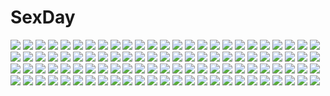 # SexDay
![](https://konachan.com/image/15f555759323f1bc75d4d6bed81da4b4/Konachan.com%20-%20217443%20blue_eyes%20blue_hair%20book%20chain%20choker%20dress%20earth%20fairy%20gray_hair%20hat%20junko%20long_hair%20magic%20pink_eyes%20planet%20red_eyes%20ribbons%20seiran%20touhou%20wings%20wink.jpg)
![](https://konachan.com/image/de46e7138ef10b0a62c65941148cfe25/Konachan.com%20-%20115106%20blue_eyes%20brown_hair%20christmas%20da_capo%20da_capo_dream_x%27mas%20santa_costume%20short_hair%20thighhighs%20tsukishima_yuuko%20underboob.jpg)
![](https://konachan.com/image/14fdf12ab776dae0688d32d120f910cd/Konachan.com%20-%2045823%20all_male%20blush%20close%20male%20maria_holic%20shidou_mariya%20trap%20vector.jpg)
![](https://konachan.com/image/f7c405712e3bebf629003f1a8941a944/Konachan.com%20-%2066002%20blush%20breasts%20cleavage%20erect_nipples%20hinata_mutsuki%20open_shirt%20pajamas%20panties%20scan%20twinkle_crusaders%20underwear.jpg)
![](https://konachan.com/image/13e9a652ab5e553580face29ac7adb49/Konachan.com%20-%20102950%20barefoot%20blonde_hair%20blush%20censored%20cum%20footjob%20panties%20penis%20red_eyes%20school_uniform%20skirt%20striped_panties%20underwear%20upskirt.jpg)
![](https://konachan.com/jpeg/cc0f5d6400e1b2f2a14848c794bd8097/Konachan.com%20-%20257352%202girls%20ass%20boots%20christmas%20demon%20flowers%20foxgirl%20gray_hair%20hat%20horns%20navel%20no_bra%20original%20panties%20red_eyes%20sideboob%20signed%20skirt%20tail%20underwear%20wings.jpg)
![](https://konachan.com/image/c2301eb6229c6a1f656f4b316711be8c/Konachan.com%20-%20188558%20bow%20dress%20kaname_madoka%20long_hair%20mahou_shoujo_madoka_magica%20pink_eyes%20pink_hair%20swd3e2%20twintails%20ultimate_madoka.jpg)
![](https://konachan.com/image/af842504ee1903efbbfd2ff27a785149/Konachan.com%20-%20184419%20anal%20animeflux%20blue_eyes%20breasts%20cum%20eyepatch%20foxgirl%20futanari%20gray_hair%20handjob%20horns%20long_hair%20nipples%20nude%20original%20penis%20red_eyes%20sex%20tail.jpg)
![](https://konachan.com/image/a4eaee6254c17368ce02ec0a1e5f5cee/Konachan.com%20-%20175071%20anthropomorphism%20ass%20blush%20breasts%20cameltoe%20gray_hair%20green_eyes%20kantai_collection%20short_hair%20sideboob%20super_zombie%20topless%20wo-class_aircraft_carrier.jpg)
![](https://konachan.com/jpeg/6af1a4501fadb7e22195441dcba022f9/Konachan.com%20-%20192479%20aqua_eyes%20bow%20candy%20chibi%20chocolate%20computer%20drink%20food%20game_cg%20giga%20gray_hair%20group%20long_hair%20mermaid%20navel%20nironiro%20pocky%20red_eyes%20twintails.jpg)
![](https://konachan.com/image/a9bd1bf88e7a83f43f35451cb1cc4fd9/Konachan.com%20-%2069878%20clamp%20fay_d_flourite%20kurogane%20tsubasa_reservoir_chronicle.jpg)
![](https://konachan.com/jpeg/04f1647326058b60e5f4f365b14355b5/Konachan.com%20-%20221370%20afukuro%20ass%20bed%20blush%20bondage%20breasts%20garter%20garter_belt%20horns%20long_hair%20nipples%20original%20pink_hair%20pussy%20red_eyes%20see_through%20stockings%20wet.jpg)
![](https://konachan.com/image/02eb34270c5d1ca6d1cda987ab3ec442/Konachan.com%20-%2063155%20black_hair%20brown_eyes%20close%20headdress%20phone%20to_aru_kagaku_no_railgun%20to_aru_majutsu_no_index%20uiharu_kazari.jpg)
![](https://konachan.com/image/27ad0cf437b21c61fa1de8900c6c7a5f/Konachan.com%20-%2029162%20animal_ears%20barefoot%20blue_eyes%20blue_hair%20brown_eyes%20catgirl%20dress%20ema%20gray_hair%20long_hair%20pantyhose%20sayu%20tail%20thighhighs%20toka%20twintails%20white.jpg)
![](https://konachan.com/image/7f4b5b856ad27750400007c10932d124/Konachan.com%20-%20246889%20animal_ears%20anthropomorphism%20bicolored_eyes%20black_hair%20breasts%20drink%20gloves%20kemono_friends%20long_hair%20skirt%20tail%20thighhighs%20tie%20wolfgirl.jpg)
![](https://konachan.com/image/922abfa2bca5a8439334f09e0a971c8d/Konachan.com%20-%2010636%20loli%20tagme.jpg)
![](https://konachan.com/jpeg/23a125958560f555abcef71437239bb7/Konachan.com%20-%20254707%20animal_ears%20aqua_eyes%20blush%20bow%20braids%20cameltoe%20catgirl%20choker%20fang%20original%20panties%20pink_hair%20sazaki_ichiri%20tail%20thighhighs%20underwear%20waifu2x.jpg)
![](https://konachan.com/jpeg/3f8a79dfa9abd2add932feed9d73cab4/Konachan.com%20-%20307014%20animal_ears%20blush%20breast_hold%20breasts%20bunny_ears%20bunnygirl%20g_%28desukingu%29%20long_hair%20navel%20nude%20purple_hair%20red_eyes%20reisen_udongein_inaba%20touhou.jpg)
![](https://konachan.com/image/13e18983bc6c2cbe37bf51d2cdadf59e/Konachan.com%20-%2058575%20chan%C3%97co%20hatsune_miku%20vocaloid.jpg)
![](https://konachan.com/jpeg/acd97b03c988a9bde6134016781654aa/Konachan.com%20-%20271095%20c.c.r_%28ccrgaoooo%29%20group%20male%20original.jpg)
![](https://konachan.com/image/91c50c11bd6c9efb9e01104e074ccf38/Konachan.com%20-%2088653%20all_male%20close%20kaito%20male%20vocaloid.jpg)
![](https://konachan.com/image/1201dd05d9cf17fe71e17bf04dfbf7af/Konachan.com%20-%20238560%20puzzle_%26_dragons%20tsubaki_%28p%26d%29%20youshun_%28naturaljuice%29.jpg)
![](https://konachan.com/jpeg/767c178d18197e8fb96bc47cb766aa15/Konachan.com%20-%20283401%20anthropomorphism%20breasts%20carnelian%20long_hair%20navel%20nipples%20no_bra%20nopan%20open_shirt%20purple_eyes%20purple_hair%20pussy%20scan%20twintails%20uncensored%20yukata.jpg)
![](https://konachan.com/image/319d5fc7e24a4ef4a24b15845d7b6085/Konachan.com%20-%2051865%20akiyama_mio%20hirasawa_yui%20k-on%21%20tainaka_ritsu.jpg)
![](https://konachan.com/image/5e501dae2a00637888dd045e7b5a0fe4/Konachan.com%20-%207418%20blonde_hair%20blue_eyes%20chigi_hatsumi%20dress%20hat%20matsuyoigusa%20water.jpg)
![](https://konachan.com/image/18d1a9764e086b242185694daa74bae4/Konachan.com%20-%20189574%20blonde_hair%20blue_eyes%20boots%20bow%20dress%20hat%20headband%20kneehighs%20long_hair%20purple_hair%20short_hair%20skirt%20tie%20touhou%20witch%20witch_hat%20yellow_eyes.jpg)
![](https://konachan.com/image/3e5fe6726d45d5daef0048d094d6ac52/Konachan.com%20-%20151067%20armor%20bicolored_eyes%20gloves%20long_hair%20original%20ran%27ou_%28tamago_no_kimi%29%20spear%20weapon.jpg)
![](https://konachan.com/jpeg/5cfbcd44a8baa000900a2ad482f2fee8/Konachan.com%20-%2033395%20sayonara_zetsubou_sensei%20tsunetsuki_matoi.jpg)
![](https://konachan.com/image/631c7af90d087a1ed4305c3a0cfd8f64/Konachan.com%20-%2017856%20chibi%20natsume_aya%20natsume_maya%20tenjou_tenge.jpg)
![](https://konachan.com/jpeg/d0efe32d7d90e2f03a71c38e7d16ce29/Konachan.com%20-%20228463%20animal%20bird%20blonde_hair%20blue_eyes%20clouds%20elbow_gloves%20gloves%20long_hair%20miyazono_kaori%20shigatsu_wa_kimi_no_uso%20watermark%20wedding_attire%20xing.jpg)
![](https://konachan.com/jpeg/495e5a01e751ffa8c1a46613f4b58830/Konachan.com%20-%2061346%20blue_eyes%20blush%20book%20bunnygirl%20cape%20choker%20dress%20group%20guitar%20hat%20headband%20headdress%20kyon%20long_hair%20male%20pantyhose%20paper%20skirt%20tail%20tie%20wand%20wristwear.jpg)
![](https://konachan.com/image/3f40f3634cbf34a53251bcc56c49f854/Konachan.com%20-%20118368%202girls%20amitie_florian%20barefoot%20bikini%20brown_hair%20mahou_shoujo_lyrical_nanoha%20nyantype%20scan%20swimsuit%20takamachi_nanoha%20water.jpg)
![](https://konachan.com/image/f8cfd4e6865fc79cd129c56125436262/Konachan.com%20-%2016406%20all_male%20code_geass%20lelouch_lamperouge%20male.jpg)
![](https://konachan.com/image/013ffa207017338ea1fdf322960e3354/Konachan.com%20-%2053095%20asahina_mikuru%20asakura_ryouko%20koizumi_itsuki%20kyon%20kyon_no_imouto%20male%20nagato_yuki%20suzumiya_haruhi%20suzumiya_haruhi_no_yuutsu%20tsuruya.jpg)
![](https://konachan.com/jpeg/6862841f200c63162348de03efdd59f0/Konachan.com%20-%20223961%20bu_li%20demon%20drink%20fate_grand_order%20fate_%28series%29%20horns%20navel%20purple_eyes%20purple_hair%20sake%20short_hair%20shuten_douji_%28fate%29.jpg)
![](https://konachan.com/image/7fc39a917844d8b764f84fe11d4bb130/Konachan.com%20-%2069902%20blue_eyes%20blue_hair%20blush%20hatsune_miku%20long_hair%20mis_res%20panties%20skirt%20thighhighs%20underwear%20undressing%20vocaloid.jpg)
![](https://konachan.com/jpeg/b9c04386884596a70e49beefe0a095f3/Konachan.com%20-%2087482%20animal_ears%20dress%20long_hair%20mizushirazu%20original%20white_hair%20wings.jpg)
![](https://konachan.com/image/c77853ee980faec4cfc3246f308b9084/Konachan.com%20-%20129858%20clouds%20hatsune_miku%20popoccpo%20sky%20vocaloid%20water.jpg)
![](https://konachan.com/image/ab9624411e8689822b7d50e670c76801/Konachan.com%20-%20135419%20blue_eyes%20breasts%20brown_hair%20ciel_nosurge%20cleavage%20flowers%20ionasal%20long_hair%20mismi%20thighhighs.jpg)
![](https://konachan.com/jpeg/8afd5af1eb3ee954e2d8edc959146117/Konachan.com%20-%20293122%20blush%20bra%20breasts%20brown_hair%20cleavage%20garter_belt%20kodama_%28koda_mat%29%20navel%20original%20panties%20purple_eyes%20short_hair%20signed%20stockings%20underwear.jpg)
![](https://konachan.com/image/23556ca1959b23901fff4a28fe2c394d/Konachan.com%20-%20248403%20anthropomorphism%20bow%20brown_hair%20kantai_collection%20night%20scarf%20sendai_%28kancolle%29%20short_hair%20skirt%20sky%20stars%20thighhighs%20twinameless.jpg)
![](https://konachan.com/image/11ab8b578e0bfdfcc2cb5156b32d79ba/Konachan.com%20-%2074469%20aqua_eyes%20aqua_hair%20blue_hair%20cherry_blossoms%20flowers%20green_hair%20hatsune_miku%20headphones%20japanese_clothes%20kimono%20long_hair%20petals%20twintails%20vocaloid.jpg)
![](https://konachan.com/image/09166326e5765479b2baa1e1a6bef896/Konachan.com%20-%2072212%20angel_beats%21%20blush%20gun%20nakamura_yuri%20school_uniform%20tachibana_kanade%20weapon%20yui_%28angel_beats%21%29.jpg)
![](https://konachan.com/jpeg/7c0dad8aa33df8f5fe393fac8432ff69/Konachan.com%20-%208770%20izumi_konata%20lucky_star.jpg)
![](https://konachan.com/jpeg/8ce41a48ad7c6451d8a62590d20eb957/Konachan.com%20-%20184665%20anus%20ass%20blue_eyes%20breasts%20clochette%20game_cg%20hat%20kamikaze_explorer%20nipples%20no_bra%20open_shirt%20oshiki_hitoshi%20pussy%20pussy_juice%20uncensored%20usami_saori.jpg)
![](https://konachan.com/image/f3ffbb764d44e48435ff112c862aa0ef/Konachan.com%20-%20205773%20blue_eyes%20bow%20charlotte%20gray_hair%20hym9594%20long_hair%20phone%20school_uniform%20skirt%20tomori_nao.jpg)
![](https://konachan.com/image/098f4aba6da832106a5c18bbbd332934/Konachan.com%20-%20275404%20black_eyes%20black_hair%20blonde_hair%20building%20city%20clouds%20green_eyes%20gun%20hoodie%20long_hair%20male%20moon%20night%20scenic%20scythe%20short_hair%20sky%20weapon.jpg)
![](https://konachan.com/image/6179be205975abb9273c290c91cf1c50/Konachan.com%20-%2046825%20fragile%20nidy-2d-%20purple_eyes%20ren_%28fragile%29%20short_hair.jpg)
![](https://konachan.com/image/ea13747469e96ae619634e97f1ccc6d3/Konachan.com%20-%2052363%20hatsune_miku%20vocaloid%20yue_%28pixiv%29.jpg)
![](https://konachan.com/jpeg/e4f1ac6544c1a31500a5b20261776bf0/Konachan.com%20-%20215969%20animal%20bulbasaur%20charizard%20dragon%20momoniku%20pikachu%20pokemon%20squirtle%20turtle%20waifu2x.jpg)
![](https://konachan.com/image/df7d6943db053f810630a67a63eff30c/Konachan.com%20-%2039810%20animal_ears%20duplicate%20foxgirl%20nopan%20red_eyes%20shimada_fumikane%20tagme%20tail%20white_hair.jpg)
![](https://konachan.com/jpeg/f2eccc896b38afe47f740bd6e2699117/Konachan.com%20-%20174017%20breasts%20game_cg%20hulotte%20ikegami_akane%20imouto_no_okage_de_mote_sugite_yabai%20long_hair%20nipples%20pink_hair%20purple_eyes%20yonaga_aoba.jpg)
![](https://konachan.com/image/99a23873dc23608d0264f07570c4fc8c/Konachan.com%20-%20122636%20ass%20blonde_hair%20blue_eyes%20bodysuit%20cameltoe%20crossover%20crown%20dress%20male%20mario%20metal_gear%20metroid%20mirror%20reflection%20samus_aran%20skintight%20solid_snake.jpg)
![](https://konachan.com/image/086f7ef62dc57e36712f9bc2a677f4a5/Konachan.com%20-%20234313%20animal_ears%20braids%20breasts%20brown_hair%20japanese_clothes%20kazeno%20long_hair%20miko%20original%20pink_eyes.jpg)
![](https://konachan.com/jpeg/e223bc045a507645b88f206c06eb097e/Konachan.com%20-%20153350%20animal%20bird%20forest%20green_hair%20original%20pointed_ears%20red_eyes%20tagme%20tree%20twintails%20un.jpg)
![](https://konachan.com/image/8b067cafd8b34a359909c9d8178f3611/Konachan.com%20-%2034376%20fuura_kafuka%20sayonara_zetsubou_sensei.jpg)
![](https://konachan.com/jpeg/d6a51fdc1b6fb15f66ceaadc6e15cbcb/Konachan.com%20-%20192392%20animal_ears%20barefoot%20bath%20blue_eyes%20breasts%20catgirl%20dark_skin%20game_cg%20headband%20navel%20nipples%20nude%20sasaki_tamaru%20short_hair%20water%20white_hair.jpg)
![](https://konachan.com/image/b70e2a3ed2c946144934cda46d0438b7/Konachan.com%20-%205196%20blonde_hair%20brown_eyes%20brown_hair%20dress%20hakurei_reimu%20hat%20kirisame_marisa%20long_hair%20miko%20ribbons%20short_hair%20sky%20touhou%20witch%20yellow_eyes.jpg)
![](https://konachan.com/jpeg/14e3365d109c9c41aedf8d28e94e5b22/Konachan.com%20-%20198833%20bed%20blue_eyes%20blush%20bow%20eromanga-sensei%20izumi_sagiri%20kaho_okashii%20loli%20long_hair%20tears%20watermark%20white_hair.jpg)
![](https://konachan.com/image/11eb3ad55b4eb6f7bb9027a3eb2649e4/Konachan.com%20-%20109894%20cecilia_alcott%20gun%20infinite_stratos%20mecha%20mobile_suit_gundam%20nenchi%20weapon.jpg)
![](https://konachan.com/image/ef67db7a9f6831aaaaed613412dbbc9a/Konachan.com%20-%2013398%20elfen_lied%20lucy_%28elfen_lied%29.jpg)
![](https://konachan.com/image/3910e283e2db530f046b2bf94660fae2/Konachan.com%20-%20180494%20animal%20black_hair%20forest%20iiaqua%20kneehighs%20long_hair%20original%20red_eyes%20school_uniform%20skirt%20tree.jpg)
![](https://konachan.com/image/1af46f6c5af4b86c277bb96424cd856e/Konachan.com%20-%20241451%20animal_ears%20japanese_clothes%20original%20pack_er_5%20tail.jpg)
![](https://konachan.com/jpeg/8f4b7c1fbe7dbd1f63d2d878e02c7295/Konachan.com%20-%20214875%20clouds%20flowers%20mocha_%28cotton%29%20nobody%20original%20scenic%20signed%20sky%20stars%20sunflower%20sunset.jpg)
![](https://konachan.com/image/58165620244f783e11dcf5ebad91d261/Konachan.com%20-%2070107%20cosplay%20demon%20group%20halloween%20hatsune_miku%20hoodie%20kagamine_len%20kagamine_rin%20kaito%20male%20megurine_luka%20meiko%20twintails%20vocaloid%20witch.jpg)
![](https://konachan.com/jpeg/0605b9d81a31b00ccab64f5789e3d65e/Konachan.com%20-%20152544%20bra%20dress%20green_eyes%20open_shirt%20panties%20princess_evangile%20sagisawa_chiho%20scan%20school_uniform%20underwear%20yamakaze_ran.jpg)
![](https://konachan.com/image/941989cc24ba63a8e282f523b6cb094c/Konachan.com%20-%2029771%20ai_%28popotan%29%20bandage%20blue_eyes%20fang%20glasses%20green_hair%20mai%20mii%20popotan%20poyoyon_rokku%20purple_hair%20red_eyes%20red_hair%20ribbons%20tagme%20unagi.jpg)
![](https://konachan.com/image/25173b71036c83d5334c8bbe536e261d/Konachan.com%20-%2094215%20garyljq%20gray_eyes%20kasugano_sora%20long_hair%20ribbons%20twintails%20white_hair%20yosuga_no_sora.jpg)
![](https://konachan.com/jpeg/65a2a6947bd4d30df8e2a5f3267a1031/Konachan.com%20-%20206107%202girls%20black_hair%20blue_eyes%20breasts%20brown_hair%20fingering%20futanari%20nipples%20no_bra%20open_shirt%20purple_eyes%20see_through%20shindou_l%20sogahara_anri.jpg)
![](https://konachan.com/jpeg/8e9eef28368894621f93f01e1a2b3437/Konachan.com%20-%20294560%20blush%20flowers%20game_cg%20long_hair%20male%20mutou_kurihito%20necklace%20purple_eyes%20purple_hair%20reizei_shizune%20sesena_yau%20trap%20wedding%20wedding_attire%20yuuki_touya.jpg)
![](https://konachan.com/image/57d4a413d7266ef6448e63c6df83c2c5/Konachan.com%20-%20199803%20blonde_hair%20blue_eyes%20blush%20brown_hair%20green_eyes%20group%20long_hair%20male%20original%20purple_eyes%20purple_hair%20red_eyes%20short_hair%20trap%20twintails%20yuki18r.jpg)
![](https://konachan.com/jpeg/54d194686f9d923af6a19f60059ad38e/Konachan.com%20-%20286109%202girls%20barefoot%20blush%20building%20catgirl%20clouds%20drink%20elsword%20gray_hair%20long_hair%20pinb%20pink_hair%20pool%20red_eyes%20sky%20swimsuit%20towel%20water%20wink%20yellow_eyes.jpg)
![](https://konachan.com/jpeg/ad8c6d0e92ee4a966ee5988ca25e1764/Konachan.com%20-%20293365%20ayabe_haruru%20bondage%20breasts%20clockup%20ero_manga%21_h_mo_manga_mo_step-up%20game_cg%20panties%20spread_legs%20tagme_%28artist%29%20underwear.jpg)
![](https://konachan.com/image/44fa29434cd8b2cfdafd68736d86870a/Konachan.com%20-%20118704%20guitar%20hatsune_miku%20instrument%20twintails%20vocaloid%20yuzuki_kei.jpg)
![](https://konachan.com/jpeg/cdf68e818112792aa8bc119320dd3633/Konachan.com%20-%20141938%20aojiru%20blush%20breasts%20kuraibito%20nipples%20panties%20topless%20twintails%20underwear.jpg)
![](https://konachan.com/jpeg/d96965fd750971575a56192306471e76/Konachan.com%20-%20183681%20blue_hair%20breasts%20eushully%20game_cg%20ikusa_megami%20long_hair%20navel%20nipples%20nude.jpg)
![](https://konachan.com/jpeg/e94a5f05a5ecea27ee0b422073588438/Konachan.com%20-%2051980%20tengen_toppa_gurren_lagann%20vector%20yoko_littner.jpg)
![](https://konachan.com/image/d5d2bb5710ebca0c9117cac810037caf/Konachan.com%20-%20168057%20bow%20brown_eyes%20dress%20fang%20flowers%20horns%20ninjinshiru%20orange_hair%20original%20petals%20rose%20short_hair%20umbrella.jpg)
![](https://konachan.com/image/ad6532ecd72dde2ed33bd0f29b18397d/Konachan.com%20-%2013714%20all_male%20death_note%20l%20male%20yagami_light.jpg)
![](https://konachan.com/image/f450bff4b7b7296154f7b979e1aa5a8e/Konachan.com%20-%20111393%20food%20fruit%20kagamine_rin%20kaito%20kotatsu%20male%20orange_%28fruit%29%20vocaloid.jpg)
![](https://konachan.com/jpeg/025568f4aef7c5f1489039a619cbb014/Konachan.com%20-%2087224%202girls%20animal_ears%20blush%20catgirl%20chen%20chibi%20foxgirl%20multiple_tails%20south114%20tail%20touhou%20white%20yakumo_ran.jpg)
![](https://konachan.com/jpeg/8b0df6b4593e7d8b18112f98614e538f/Konachan.com%20-%2068356%20bikini%20blue_eyes%20breasts%20cleavage%20kikurage%20long_hair%20red_hair%20swimsuit%20twintails.jpg)
![](https://konachan.com/image/3fd8448e58f2b16966e54fb2f757011c/Konachan.com%20-%2023779%20bleach%20kusajishi_yachiru.jpg)
![](https://konachan.com/image/e39342e512b8026028cd6860d4451bbe/Konachan.com%20-%2016272%20blonde_hair%20blue_eyes%20gun%20hellsing%20seras_victoria%20weapon.jpg)
![](https://konachan.com/jpeg/e85954cd066469040dbed5d3a70a8f53/Konachan.com%20-%20273955%202girls%20bikini%20breasts%20brown_hair%20cleavage%20close%20clouds%20long_hair%20original%20pink_hair%20ponytail%20signed%20sky%20swimsuit%20underboob%20water%20wink%20wristwear.jpg)
![](https://konachan.com/jpeg/12c59662938b10f43b32f0f38a39ea26/Konachan.com%20-%20152576%20ano_ko_wa_ore_kara_hanarenai%20game_cg%20giga%20miyama_momiji%20usume_shirou.jpg)
![](https://konachan.com/image/ab2ff39b913939654d9ebcb45f08afdb/Konachan.com%20-%20160865%20clouds%20konomi_%28el_love%29%20moon%20motorcycle%20original%20planet%20purple%20reflection%20scenic%20sky%20stars.jpg)
![](https://konachan.com/jpeg/ce44684cfdaacf6b5f50a567f7cc2ab3/Konachan.com%20-%20127837%20alma%20ass%20blonde_hair%20breasts%20censored%20cube_%28artist%29%20cunnilingus%20game_cg%20garter_belt%20kaburaki_runa%20nipples%20penis%20pussy%20school_uniform%20thighhighs.jpg)
![](https://konachan.com/image/a4ce7b20f1e71806782aa22956bb0023/Konachan.com%20-%20274467%20animal_ears%20bed%20bell%20blush%20bow%20breasts%20catgirl%20cleavage%20green_eyes%20long_hair%20miwabe_sakura%20navel%20original%20panties%20underwear%20white_hair%20wristwear.jpg)
![](https://konachan.com/image/20f0d2e71b12511e0956cd78e6ed5593/Konachan.com%20-%2038094%20dress%20sawachika_eri%20school_rumble%20tsukamoto_tenma%20tsukamoto_yakumo%20wedding_attire.jpg)
![](https://konachan.com/image/7448ad49ee56bbb10ae933c7c7d63396/Konachan.com%20-%20277187%20anthropomorphism%20blue_eyes%20bra%20brown_eyes%20brown_hair%20green_hair%20group%20kantai_collection%20kusaka_souji%20long_hair%20navel%20panties%20underwear%20undressing.jpg)
![](https://konachan.com/image/d9fd86f1cf8540d9d4867501462dc8a0/Konachan.com%20-%20149524%20aka_tonbo_%28lovetow%29%20angel%20apple%20blonde_hair%20food%20fruit%20long_hair%20original%20wings.jpg)
![](https://konachan.com/jpeg/c2716df64a8ed3a536b67350c9368170/Konachan.com%20-%20238580%20barefoot%20bra%20breasts%20couch%20cropped%20date_a_live%20empty_%28date_a_live%29%20long_hair%20maredoro%20navel%20panties%20red_eyes%20underwear%20white_hair.jpg)
![](https://konachan.com/jpeg/aae54fb622c454fe98f8f01577daefc4/Konachan.com%20-%20125594%20ass%20ayase_sayuki%20black_hair%20blush%20breasts%20censored%20cube%20game_cg%20gym_uniform%20kantoku%20nipples%20nopan%20penis%20pussy%20sex%20shirt_lift%20wet%20your_diary.jpg)
![](https://konachan.com/image/01b04bf6aa75d16fbb41edda2e06c8e9/Konachan.com%20-%20102856%20ao_no_exorcist%20fujimoto_shirou%20okumura_rin%20pointed_ears%20yuuno_%28yukioka%29.jpg)
![](https://konachan.com/image/b620a76aba10bf68299696aca7c513cd/Konachan.com%20-%20166075%20all_male%20blue_eyes%20clouds%20eren_jaeger%20male%20meola%20shingeki_no_kyojin.jpg)
![](https://konachan.com/image/5ab11cb2cb6c99889e1a7fe6a3ee83f4/Konachan.com%20-%2068848%20all_male%20anthropomorphism%20axis_powers_hetalia%20finland_%28hetalia%29%20male%20shounen_ai%20sweden_%28hetalia%29.jpg)
![](https://konachan.com/jpeg/91ec9074b04aeab87d9ec7e719478876/Konachan.com%20-%20249881%20animal%20animal_ears%20anthropomorphism%20cat%20catgirl%20kemono_friends%20serval%20tagme_%28artist%29.jpg)
![](https://konachan.com/image/922e4ab90ef89dc45c0e1efd2527c617/Konachan.com%20-%20213320%20aqua_eyes%20aqua_hair%20close%20cropped%20hatsune_miku%20headband%20jpeg_artifacts%20long_hair%20raijuu_%28bakanara%29%20snow%20twintails%20vocaloid%20winter%20yuki_miku.jpg)
![](https://konachan.com/image/d553a1aaefcd2ce4102ef04fdec726cd/Konachan.com%20-%20265564%20bikini%20blue_hair%20food%20fruit%20hat%20hinanawi_tenshi%20long_hair%20navel%20see_through%20swimsuit%20tetsurou_%28fe%2B%29%20thighhighs%20touhou.jpg)
